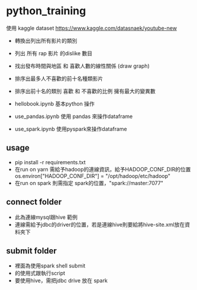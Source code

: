 # python_training

使用 kaggle dataset
https://www.kaggle.com/datasnaek/youtube-new

* 轉換出列出所有影片的類別
* 列出 所有 rap 影片 的dislike 數目
* 找出發布時間與地區 和 喜歡人數的線性關係  (draw graph)
* 排序出最多人不喜歡的前十名種類影片
* 排序出前十名的類別 喜歡 和 不喜歡的比例 擁有最大的變異數

*  hellobook.ipynb 基本python 操作
*  use_pandas.ipynb 使用 pandas 來操作dataframe
*  use_spark.ipynb 使用pyspark來操作dataframe

## usage 


*  pip install -r requirements.txt
*  在run on yarn 需給予hadoop的連線資訊，給予HADOOP_CONF_DIR的位置os.environ["HADOOP_CONF_DIR"] = "/opt/hadoop/etc/hadoop"
*  在run on spark 則需指定 spark的位置，"spark://master:7077"
## connect folder
* 此為連線mysql跟hive 範例
* 連線需給予jdbc的driver的位置，若是連線hive則要給將hive-site.xml放在資料夾下


## submit folder
* 裡面為使用spark shell submit
* 的使用式跟執行script
* 要使用hive，需把jdbc drive 放在 spark 

 
